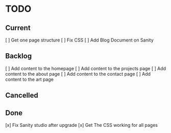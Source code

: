 # TODO

## Current

[ ] Get one page structure
[ ] Fix CSS
[ ] Add Blog Document on Sanity

## Backlog

[ ] Add content to the homepage
[ ] Add content to the projects page
[ ] Add content to the about page
[ ] Add content to the contact page
[ ] Add content to the art page

## Cancelled

## Done
[x] Fix Sanity studio after upgrade
[x] Get The CSS working for all pages
